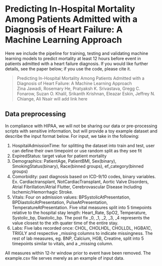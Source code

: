 # Predicting In-Hospital Mortality Among Patients Admitted with a Diagnosis of Heart Failure: A Machine Learning Approach

Here we include the pipeline for training, testing and validating machine learning models to predict mortality at least 12 hours before event in patients admitted with a heart failure diagnosis. If you would like further details, see the paper below; if you use the code, please cite it.

> Predicting In-Hospital Mortality Among Patients Admitted with a Diagnosis of Heart Failure: A Machine Learning Approach  
> Zina Jawadi, Rosemary He, Pratyaksh K. Srivastava, Gregg C. Fonarow, Suzan O. Khalil, Srikanth Krishnan, Eleazar Eskin, Jeffrey N. Chiange, Ali Nsair 
> will add link here

## Data preprocessing
In compliance with HIPAA, we will not be sharing our data or pre-processing scripts with sensitive information, but will provide a toy example dataset and describe the input format below. For input, we take in the following:
  1. HospitalAdmissionTime: for splitting the dataset into train and test, user can define their own timepoint or use random split as they see fit
  2. ExpiredStatus: target value for patient mortality
  3. Demographics: PatientAge, PatientBMI, Sex(binary), SmokingStatus(binary), Race(binned groups), ef_category(binned groups)
  4. Comorbidity: past diagnosis based on ICD-9/10 codes, binary variables. Ex. Cardiactransplant, NotCardiacTransplant, Aortic Valve Disorders, Atrial Fibrillation/Atrial Flutter, Cerebrovascular Disease Including Ischemic/Hemorrhagic Stroke.
  5. Vitals: Four on admission values: BPSystolicAtPresentation, BPDiastolicAtPresentation, PulseAtPresentation, TemperatureAtPresentation. Five vital measures split into 5 timepoints relative to the hospital stay length: Heart_Rate, SpO2, Temperature, Systolic_bp, Diastolic_bp. The post fix _0, _1, _2, _3, _4 represents the value closest to the xth quater time of the entire stay.
  7. Labs: Five labs recorded once: CHOL, CHOLHDL, CHOLLDL, HGBA1C, TRIGLY and respective _missing columns to indicate missingness. The rest of lab measures, eg. BNP, Calcium, HGB, Creatine, split into 5 timepoints similar to vitals, and a _missing column.


All measures within 12-hr window prior to event have been removed. The example.csv file serves merely as an example of input data.


